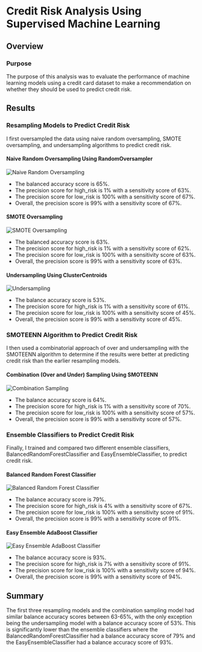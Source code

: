 # Credit Risk Analysis Using Supervised Machine Learning

## Overview

### Purpose
The purpose of this analysis was to evaluate the performance of machine learning models using a credit card dataset to make a recommendation on whether they should be used to predict credit risk.

## Results

### Resampling Models to Predict Credit Risk
I first oversampled the data using naive random oversampling, SMOTE oversampling, and undersampling algorithms to predict credit risk.

#### Naive Random Oversampling Using RandomOversampler

![Naive Random Oversampling](Resources/naive_random_sampling.PNG)

- The balanced accuracy score is 65%.
- The precision score for high_risk is 1% with a sensitivity score of 63%.
- The precision score for low_risk is 100% with a sensitivity score of 67%.
- Overall, the precision score is 99% with a sensitivity score of 67%.

#### SMOTE Oversampling

![SMOTE Oversampling](Resources/smote_oversampling.PNG)

- The balanced accuracy score is 63%.
- The precision score for high_risk is 1% with a sensitivity score of 62%.
- The precision score for low_risk is 100% with a sensitivity score of 63%.
- Overall, the precision score is 99% with a sensitivity score of 63%.

#### Undersampling Using ClusterCentroids

![Undersampling](Resources/undersampling.PNG)

- The balance accuracy score is 53%.
- The precision score for high_risk is 1% with a sensitivity score of 61%.
- The precision score for low_risk is 100% with a sensitivity score of 45%.
- Overall, the precision score is 99% with a sensitivity score of 45%.

### SMOTEENN Algorithm to Predict Credit Risk
I then used a combinatorial approach of over and undersampling with the SMOTEENN algorithm to determine if the results were better at predicting credit risk than the earlier resampling models.

#### Combination (Over and Under) Sampling Using SMOTEENN

![Combination Sampling](Resources/combination_sampling.PNG)

- The balance accuracy score is 64%.
- The precision score for high_risk is 1% with a sensitivity score of 70%.
- The precision score for low_risk is 100% with a sensitivity score of 57%.
- Overall, the precision score is 99% with a sensitivity score of 57%.

### Ensemble Classifiers to Predict Credit Risk
Finally, I trained and compared two different ensemble classifiers, BalancedRandomForestClassifier and EasyEnsembleClassifier, to predict credit risk.

#### Balanced Random Forest Classifier

![Balanced Random Forest Classifier](Resources/brfc.PNG)

- The balance accuracy score is 79%.
- The precision score for high_risk is 4% with a sensitivity score of 67%.
- The precision score for low_risk is 100% with a sensitivity score of 91%.
- Overall, the precision score is 99% with a sensitivity score of 91%.

#### Easy Ensemble AdaBoost Classifier

![Easy Ensemble AdaBoost Classifier](Resources/eec.PNG)

- The balance accuracy score is 93%.
- The precision score for high_risk is 7% with a sensitivity score of 91%.
- The precision score for low_risk is 100% with a sensitivity score of 94%.
- Overall, the precision score is 99% with a sensitivity score of 94%.

## Summary
The first three resampling models and the combination sampling model had similar balance accuracy scores between 63-65%, with the only exception being the undersampling model with a balance accuracy score of 53%. This is significantly lower than the ensemble classifiers where the BalancedRandomForestClassifier had a balance accuracy score of 79% and the EasyEnsembleClassifier had a balance accuracy score of 93%. 
